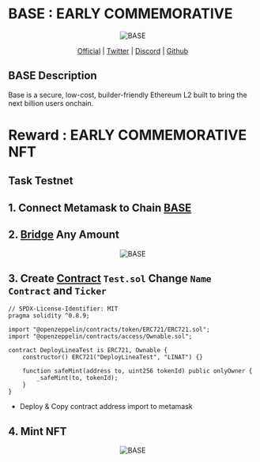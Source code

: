 <p align="center"> <h1>BASE : EARLY COMMEMORATIVE</h1></p>
<p align="center">
  <img src="https://avatars.githubusercontent.com/u/108554348?s=200&v=4" alt="BASE">
</p>

<p align="center">
  <a href="https://base.org/">Official</a> |
  <a href="https://twitter.com/buildonbase">Twitter</a> |
  <a href="https://discord.com/invite/buildonbase">Discord</a> |
  <a href="https://github.com/base-org">Github</a> 
</p>


## BASE Description
Base is a secure, low-cost, builder-friendly Ethereum L2 built to bring the next billion users onchain.

<p align="center">
  <h1>Reward : EARLY COMMEMORATIVE NFT </h1>
</p>


## Task Testnet

## 1. Connect Metamask to Chain <a href="https://chainlist.org/chain/84531 ">BASE</a>  


## 2. <a href="https://bridge.base.org/deposit">Bridge</a> Any Amount

<p align="center">
  <img src="https://i.ibb.co/nLQh7wG/1.png" alt="BASE">
</p>

## 3. Create <a href="https://remix.ethereum.org/">Contract</a> `Test.sol` Change `Name Contract` and `Ticker`

```
// SPDX-License-Identifier: MIT
pragma solidity ^0.8.9;

import "@openzeppelin/contracts/token/ERC721/ERC721.sol";
import "@openzeppelin/contracts/access/Ownable.sol";

contract DeployLineaTest is ERC721, Ownable {
    constructor() ERC721("DeployLineaTest", "LINAT") {}

    function safeMint(address to, uint256 tokenId) public onlyOwner {
        _safeMint(to, tokenId);
    }
}
```

- Deploy & Copy contract address import to metamask

## 4. Mint NFT 

<p align="center">
  <img src="" alt="BASE">
</p>

